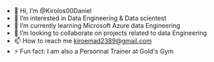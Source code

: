 - 👋 Hi, I’m @Kirolos00Daniel
- 👀 I’m interested in Data Engineering & Data scientest
- 🌱 I’m currently learning Microsoft Azure data Engineering
- 💞️ I’m looking to collaborate on projects related to data Engineering
- 📫 How to reach me kiroemad2389@gmail.com
- ⚡ Fun fact: I am also a Personnal Trainer at Gold's Gym

<!---
Kirolos00Daniel/Kirolos00Daniel is a ✨ special ✨ repository because its `README.md` (this file) appears on your GitHub profile.
You can click the Preview link to take a look at your changes.
--->
